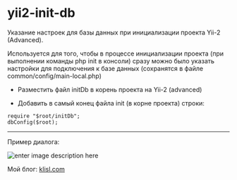 # yii2-init-db

Указание настроек для базы данных при инициализации проекта Yii-2 (Advanced).

Используется для того, чтобы в процессе инициализации проекта (при выполнении команды php init в консоли) сразу можно было указать настройки для подключения к базе данных (сохранятся в файле common/config/main-local.php)

* Разместить файл initDb в корень проекта на Yii-2 (advanced)

* Добавить в  самый конец файла init (в корне проекта) строки:
```
require "$root/initDb";
dbConfig($root);
```

-------------

Пример диалога:

![enter image description here](https://klisl.com/frontend/web/images/external/initDb.png)


Мой блог: [klisl.com](https://klisl.com)  
